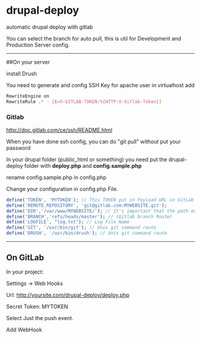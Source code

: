 # drupal-deploy
automatic drupal deploy with gitlab

You can select the branch for auto pull, this is util for Development and Production Server config.

---

##On your server

install Drush

You need to generate and config SSH Key for apache user
in virtualhost add

```bash
RewriteEngine on
RewriteRule .* - [E=X-GITLAB-TOKEN:%{HTTP:X-Gitlab-Token}]
```

### Gitlab 

http://doc.gitlab.com/ce/ssh/README.html

When you have done ssh config, you can do "git pull" without put your password

In your drupal folder (public_html or something) you need put the drupal-deploy folder with __deploy.php__ and __config.sample.php__

rename config.sample.php in config.php

Change your configuration in config.php  File.

```PHP
define('TOKEN', 'MYTOKEN'); // This TOKEN put in Payload URL in GitLab
define('REMOTE_REPOSITORY', 'git@gitlab.com:MYWEBSITE.git');
define('DIR','/var/www/MYWEBSITE/'); // It's important that the path ends with '/'
define('BRANCH','refs/heads/master'); // (Gitlab branch Route)
define('LOGFILE', "log.txt"); // Log File Name
define('GIT', '/usr/bin/git'); // Unix git command route
define('DRUSH', '/usr/bin/drush'); // Unix git command route
```

---

## On GitLab

In your project:

Settings -> Web Hooks  

Url: http://yoursite.com/drupal-deploy/deploy.php

Secret Token: MYTOKEN

Select Just the push event. 

Add WebHook
